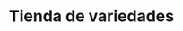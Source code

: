 ---
title: "Tienda de variedades"
url: /ciudad-satelite/tienda-de-variedades-avenida-satelite/
shop: Lebensmittel
---